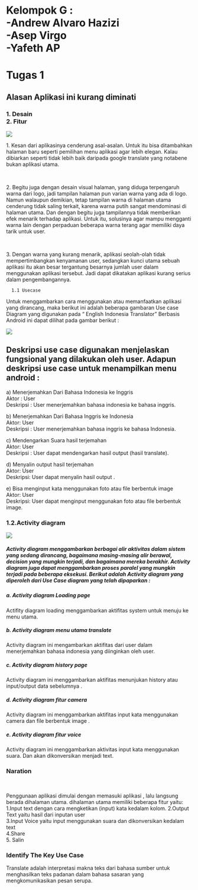<h1> Kelompok G :<br> -Andrew Alvaro Hazizi <br> -Asep Virgo  <br> -Yafeth AP </h1>

# Tugas 1

<h2> Alasan Aplikasi ini kurang diminati </h2>
<h3> 1. Desain <br> 
2. Fitur </h3>

<img src="https://github.com/AlvaroBinAndrew/kelompok-g-hci/blob/hw2/Task%201/Screenshot_20201011_103127.jpg" >
<p> 1. Kesan dari aplikasinya cenderung asal-asalan. Untuk itu bisa ditambahkan halaman baru seperti pemilihan menu aplikasi agar lebih elegan. Kalau dibiarkan seperti tidak lebih baik daripada google translate yang notabene bukan aplikasi utama. </p> <br>
<p> 2.	Begitu juga dengan desain visual halaman, yang diduga terpengaruh warna dari logo, jadi tampilan halaman pun varian warna yang ada di logo. Namun walaupun demikian, tetap tampilan warna di halaman  utama cenderung tidak saling terkait, karena warna putih sangat mendominasi di halaman utama. Dan dengan begitu juga tampilannya tidak memberikan efek menarik terhadap aplikasi. Untuk itu, solusinya agar mampu mengganti warna lain dengan perpaduan beberapa warna terang agar memiliki daya tarik untuk user.
 </p> <br>
<p> 3.	Dengan warna yang kurang menarik, aplikasi seolah-olah tidak mempertimbangkan kenyamanan user, sedangkan kunci utama sebuah aplikasi itu akan besar tergantung besarnya jumlah user dalam menggunakan aplikasi tersebut. Jadi dapat dikatakan aplikasi kurang serius dalam pengembangannya. </p>


      1.1 Usecase 
<p> Untuk menggambarkan cara menggunakan atau memanfaatkan aplikasi yang dirancang, maka berikut ini adalah beberapa gambaran Use case Diagram yang digunakan pada “ English Indonesia Translator” Berbasis Android ini dapat dilihat pada gambar berikut : </p>

<img src="https://github.com/AlvaroBinAndrew/kelompok-g-hci/blob/hw2/Task%201/Usecase.png">
 
<h2> Deskripsi use case digunakan menjelaskan fungsional yang dilakukan oleh user. Adapun deskripsi use case untuk menampilkan menu android : </h2>


<p> a)	Menerjemahkan Dari Bahasa Indonesia ke Inggris <br>
 Aktor : User  <br>
 Deskripsi : User menerjemahkan bahasa indonesia ke bahasa inggris. </p>

<p> b)	Menerjemahkan Dari Bahasa Inggris ke Indonesia <br>
Aktor: User   <br>
 Deskripsi : User menerjemahkan bahasa inggris ke bahasa Indonesia. </p>

<p> c)	Mendengarkan Suara hasil terjemahan  <br> 
 Aktor: User   <br>
Deskripsi : User dapat mendengarkan hasil output (hasil translate). </p>

<p> d)	Menyalin output hasil terjemahan  <br>
Aktor: User <br>
 Deskripsi: User dapat menyalin hasil output . </p>


<p> e)	Bisa menginput kata menggunakan foto atau file berbentuk image <br> 
 Aktor: User <br>
 Deskripsi: User dapat menginput menggunakan foto atau file berbentuk image. </p>


###     1.2.Activity diagram 
<img src="https://github.com/AlvaroBinAndrew/kelompok-g-hci/blob/hw2/Task%201/ProjectMap.png">
 
##### Activity diagram menggambarkan berbagai alir aktivitas dalam sistem yang sedang dirancang, bagaimana masing-masing alir berawal, decision yang mungkin terjadi, dan bagaimana mereka berakhir. Activity diagram juga dapat menggambarkan proses paralel yang mungkin terjadi pada beberapa eksekusi. Berikut adalah Activity diagram yang diperoleh dari Use Case diagram yang telah dipaparkan :

##### a.	Activity diagram Loading page 
<p> Actifity diagram loading menggambarkan aktifitas system untuk menuju ke menu utama. </p>

##### b.	Activity diagram menu utama translate 
<p> Activity diagram ini mengambarkan aktifitas dari user dalam menerjemahkan bahasa indonesia yang diinginkan oleh user. </p>

##### c.	Activity diagram history page 
<p> Activity diagram ini menggambarkan aktifitas menunjukan history atau input/output data sebelumnya . </p>

##### d.	Activity diagram fitur camera 
<p> Activity diagram ini menggambarkan aktifitas input kata menggunakan camera dan file berbentuk image . </p>

##### e.	Activity diagram fitur voice 
<p> Activity diagram ini menggambarkan aktivitas input kata menggunakan suara. Dan akan dikonversikan menjadi text. </p>
 
 <h3> Naration </h3>
<br><p> Penggunaan aplikasi dimulai dengan memasuki aplikasi , lalu langsung berada dihalaman utama. dihalaman utama memiliki beberapa fitur yaitu: <br> 
 1.Input text dengan cara mengketikan (input) kata kedalam kolom.
 2.Output Text yaitu hasil dari inputan user  <br>
 3.Input Voice yaitu input menggunakan suara dan dikonversikan kedalam text<br>
 4.Share <br> 
 5. Salin  <p>
 <h3> Identify The Key Use Case </h3>
 <p> Translate adalah interpretasi makna teks dari bahasa sumber untuk menghasilkan teks padanan dalam bahasa sasaran yang mengkomunikasikan pesan serupa. </p>
 
 
 
 
 
 
 
 

